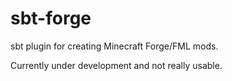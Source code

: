 sbt-forge
=========

sbt plugin for creating Minecraft Forge/FML mods.

Currently under development and not really usable.